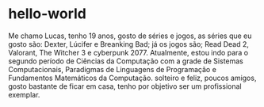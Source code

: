# hello-world
Me chamo Lucas, tenho 19 anos, gosto de séries e jogos, as séries que eu gosto são: Dexter, Lúcifer e Breanking Bad; já os jogos são; Read Dead 2, Valorant, The Witcher 3 e cyberpunk 2077.
Atualmente, estou indo para o segundo período de Ciências da Computação com a grade de Sistemas Computacionais, Paradigmas de Linguagens de Programação e Fundamentos Matemáticos da Computação.
solteiro e feliz, poucos amigos, gosto bastante de ficar em casa, tenho por objetivo ser um profissional exemplar.
